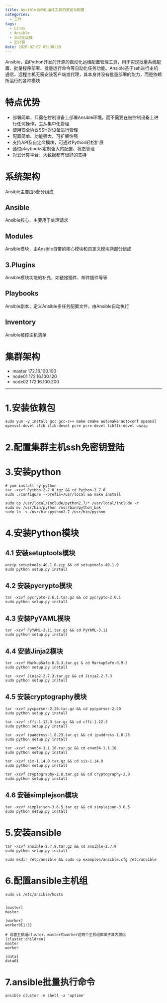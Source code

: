 ```yaml
---
title: Ansible自动化运维工具的安装与配置
categories:
  - 工作
tags:
  - Linux
  - Ansible
  - 自动化运维
  - 云计算
date: 2020-02-07 09:30:39
---
```


Ansible，由Python开发的开源的自动化运维配置管理工具，用于实现批量系统配置、批量程序部署、批量运行命令等自动化任务功能。Ansible基于ssh进行主机通信，远程主机无需安装客户端或代理，其本身并没有批量部署的能力，而是依赖所运行的各种模块

# 特点优势

- 部署简单，只需在控制设备上部署Ansible环境，而不需要在被控制设备上进行任何操作，主从集中化管理
- 使用安全协议SSH对设备进行管理
- 配置简单、功能强大、可扩展性强
- 支持API及自定义模块，可通过Python轻松扩展
- 通过playbooks定制强大的配置、状态管理
- 对云计算平台、大数据都有很好的支持

# 系统架构

Ansible主要由5部分组成

## Ansible

Ansible核心，主要用于处理请求

## Modules

Ansible模块，由Ansible自带的核心模块和自定义模块两部分组成

## 3.Plugins

Ansible模块功能的补充，如链接插件、邮件插件等等

## Playbooks

Ansible剧本，定义Ansible多任务配置文件，由Ansible自动执行

## Inventory

Ansible被控主机清单

# 集群架构

- master 172.16.100.100
- node01 172.16.100.120
- node02 172.16.100.200

---------

# 1.安装依赖包

    sudo yum -y install gcc gcc-c++ make cmake automake autoconf openssl openssl-devel zlib zlib-devel pcre pcre-devel libffi-devel unzip 

# 2.配置集群主机ssh免密钥登陆

# 3.安装python

    # yum install -y python
    tar -xzvf Python-2.7.8.tgz && cd Python-2.7.8
    sudo ./configure --prefix=/usr/local && make install

    sudo cp /usr/local/include/python2.7/* /usr/local/include -r
    sudo mv /usr/bin/python /usr/bin/python_bak
    sudo ln -s /usr/bin/python2.7 /usr/bin/python

# 4.安装Python模块

## 4.1 安装setuptools模块

    unzip setuptools-40.1.0.zip && cd setuptools-40.1.0
    sudo python setup.py install

## 4.2 安装pycrypto模块

    tar -xzvf pycrypto-2.6.1.tar.gz && cd pycrypto-2.6.1
    sudo python setup.py install

## 4.3 安装PyYAML模块

    tar -xzvf PyYAML-3.11.tar.gz && cd PyYAML-3.11
    sudo python setup.py install

## 4.4 安装Jinja2模块

    tar -xzvf MarkupSafe-0.9.3.tar.gz & cd MarkupSafe-0.9.3
    sudo python setup.py install

    tar -xzvf Jinja2-2.7.3.tar.gz && cd Jinja2-2.7.3
    sudo python setup.py install

## 4.5 安装cryptography模块

    tar -xzvf pycparser-2.20.tar.gz && cd pycparser-2.20
    sudo python setup.py install

    tar -xzvf cffi-1.12.3.tar.gz && cd cffi-1.12.3
    sudo python setup.py install

    tar -xzvf ipaddress-1.0.23.tar.gz && cd ipaddress-1.0.23
    sudo python setup.py install

    tar -xzvf enum34-1.1.10.tar.gz && cd enum34-1.1.10
    sudo python setup.py install

    tar -xzvf six-1.14.0.tar.gz && cd six-1.14.0
    sudo python setup.py install

    tar -xzvf cryptography-2.8.tar.gz && cd cryptography-2.8
    sudo python setup.py install

## 4.6 安装simplejson模块

    tar -xzvf simplejson-3.6.5.tar.gz && cd simplejson-3.6.5
    sudo python setup.py install

# 5.安装ansible

    tar -xzvf ansible-2.7.9.tar.gz && cd ansible-2.7.9
    sudo python setup.py install

    sudo mkdir /etc/ansible && sudo cp examples/ansible.cfg /etc/ansible

# 6.配置ansible主机组

    sudo vi /etc/ansible/hosts


    [master]
    master

    [worker]
    worker0[1:3]

    # 设置主机组cluster，master和worker这两个主机组都属于其内置组
    [cluster:children]
    master
    worker

    [data]
    data01    

# 7.ansible批量执行命令

    ansible cluster -m shell -a 'uptime'